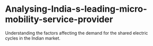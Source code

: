 # Analysing-India-s-leading-micro-mobility-service-provider
 Understanding the factors affecting the demand for the shared electric cycles in the Indian market.
